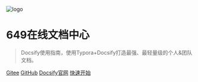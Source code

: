 <!-- _coverpage.md -->
![logo](https://qiniu.649w.cc/PicGo/649logo_4_%E5%8A%A0%E7%B2%97_256x256.ico)

# 649在线文档中心 

> Docsify使用指南，使用Typora+Docsify打造最强、最轻量级的个人&团队文档。



[Gitee](https://gitee.com/librarycodes/docsify-plus)
[GitHub](https://github.com/shiming-git/docsify-plus)
[Docsify官网](https://docsify.js.org/#/)
[快速开始](README.md)